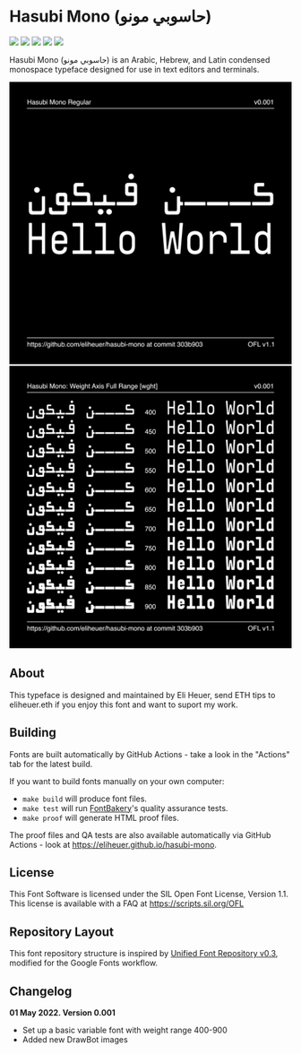 # Hasubi Mono (حاسوبي مونو)

[![][Fontbakery]](https://eliheuer.github.io/hasubi-mono/fontbakery/fontbakery-report.html)
[![][Universal]](https://eliheuer.github.io/hasubi-mono/fontbakery/fontbakery-report.html)
[![][GF Profile]](https://eliheuer.github.io/hasubi-mono/fontbakery/fontbakery-report.html)
[![][Outline Correctness]](https://eliheuer.github.io/hasubi-mono/fontbakery/fontbakery-report.html)
[![][Shaping]](https://eliheuer.github.io/hasubi-mono/fontbakery/fontbakery-report.html)

[Fontbakery]: https://img.shields.io/endpoint?url=https%3A%2F%2Fraw.githubusercontent.com%2Feliheuer%2Fhasubi-mono%2Fgh-pages%2Fbadges%2Foverall.json
[GF Profile]: https://img.shields.io/endpoint?url=https%3A%2F%2Fraw.githubusercontent.com%2Feliheuer%2Fhasubi-mono%2Fgh-pages%2Fbadges%2FGoogleFonts.json
[Outline Correctness]: https://img.shields.io/endpoint?url=https%3A%2F%2Fraw.githubusercontent.com%2Feliheuer%2Fhasubi-mono%2Fgh-pages%2Fbadges%2FOutlineCorrectnessChecks.json
[Shaping]: https://img.shields.io/endpoint?url=https%3A%2F%2Fraw.githubusercontent.com%2Feliheuer%2Fhasubi-mono%2Fgh-pages%2Fbadges%2FShapingChecks.json
[Universal]: https://img.shields.io/endpoint?url=https%3A%2F%2Fraw.githubusercontent.com%2Feliheuer%2Fhasubi-mono%2Fgh-pages%2Fbadges%2FUniversal.json

Hasubi Mono (حاسوبي مونو) is an Arabic, Hebrew, and Latin condensed monospace typeface designed for use in text editors and terminals.

![Sample Image](documentation/square-image-001.png)
![Sample Image](documentation/square-image-002.png)

## About

This typeface is designed and maintained by Eli Heuer, send ETH tips to eliheuer.eth if you enjoy this font and want to suport my work.

## Building

Fonts are built automatically by GitHub Actions - take a look in the "Actions" tab for the latest build.

If you want to build fonts manually on your own computer:

* `make build` will produce font files.
* `make test` will run [FontBakery](https://github.com/googlefonts/fontbakery)'s quality assurance tests.
* `make proof` will generate HTML proof files.

The proof files and QA tests are also available automatically via GitHub Actions - look at https://eliheuer.github.io/hasubi-mono.

## License

This Font Software is licensed under the SIL Open Font License, Version 1.1.
This license is available with a FAQ at
https://scripts.sil.org/OFL

## Repository Layout

This font repository structure is inspired by [Unified Font Repository v0.3](https://github.com/unified-font-repository/Unified-Font-Repository), modified for the Google Fonts workflow.

## Changelog

**01 May 2022. Version 0.001**
- Set up a basic variable font with weight range 400-900
- Added new DrawBot images


